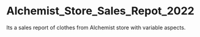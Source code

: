 # Alchemist_Store_Sales_Repot_2022
Its a sales report of clothes from Alchemist store with variable aspects.
